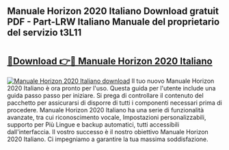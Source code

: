 ## Manuale Horizon 2020 Italiano Download gratuit PDF - Part-LRW Italiano Manuale del proprietario del servizio t3L11

# <h2><a href="http://dfc18c.blite.top/?on=Manuale+Horizon+2020+Italiano">🔗Download 👉🔴 Manuale Horizon 2020 Italiano</a></h2>

[![Manuale Horizon 2020 Italiano download](https://i.imgur.com/lujVjoI.png)](http://dfc18c.blite.top/?on=Manuale+Horizon+2020+Italiano)
Il tuo nuovo Manuale Horizon 2020 Italiano è ora pronto per l'uso. Questa guida per l'utente include una guida passo passo per iniziare. Si prega di controllare il contenuto del pacchetto per assicurarsi di disporre di tutti i componenti necessari prima di procedere. Manuale Horizon 2020 Italiano ha una serie di funzionalità avanzate, tra cui riconoscimento vocale, Impostazioni personalizzabili, supporto per Più Lingue e backup automatici, tutti accessibili dall'interfaccia. Il vostro successo è il nostro obiettivo Manuale Horizon 2020 Italiano. Ci impegniamo a garantire la tua massima soddisfazione.

